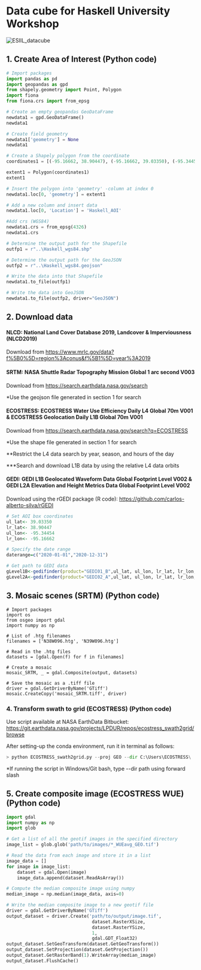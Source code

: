 # Data cube for Haskell University Workshop

![ESIIL_datacube](https://user-images.githubusercontent.com/67020853/210274189-ec816a81-b69b-41dd-a731-b7f163fa4de0.png)

## 1. Create Area of Interest (Python code)

```python
# Import packages 
import pandas as pd
import geopandas as gpd
from shapely.geometry import Point, Polygon
import fiona
from fiona.crs import from_epsg

# Create an empty geopandas GeoDataFrame
newdata1 = gpd.GeoDataFrame()
newdata1

# Create field geometry
newdata1['geometry'] = None
newdata1

# Create a Shapely polygon from the coordinate
coordinates1 = [(-95.16662, 38.90447), (-95.16662, 39.03350), (-95.34454, 39.03350), (-95.34454, 38.90447)]

extent1 = Polygon(coordinates1)
extent1 

# Insert the polygon into 'geometry' -column at index 0
newdata1.loc[0, 'geometry'] = extent1

# Add a new column and insert data
newdata1.loc[0, 'Location'] = 'Haskell_AOI'

#Add crs (WGS84)
newdata1.crs = from_epsg(4326)
newdata1.crs

# Determine the output path for the Shapefile
outfp1 = r"..\Haskell_wgs84.shp"

# Determine the output path for the GeoJSON
outfp2 = r"..\Haskell_wgs84.geojson"

# Write the data into that Shapefile
newdata1.to_file(outfp1)

# Write the data into GeoJSON
newdata1.to_file(outfp2, driver="GeoJSON")
```

## 2. Download data

#### NLCD: National Land Cover Database 2019, Landcover & Imperviousness (NLCD2019)

Download from https://www.mrlc.gov/data?f%5B0%5D=region%3Aconus&f%5B1%5D=year%3A2019

#### SRTM: NASA Shuttle Radar Topography Mission Global 1 arc second V003

Download from https://search.earthdata.nasa.gov/search

*Use the geojson file generated in section 1 for search

#### ECOSTRESS: ECOSTRESS Water Use Efficiency Daily L4 Global 70m V001 & ECOSTRESS Geolocation Daily L1B Global 70m V001

Download from https://search.earthdata.nasa.gov/search?q=ECOSTRESS

*Use the shape file generated in section 1 for search

**Restrict the L4 data search by year, season, and hours of the day

***Search and download L1B data by using the relative L4 data orbits 

#### GEDI: GEDI L1B Geolocated Waveform Data Global Footprint Level V002 & GEDI L2A Elevation and Height Metrics Data Global Footprint Level V002

Download using the rGEDI package (R code): https://github.com/carlos-alberto-silva/rGEDI
```r
# Set AOI box coordinates
ul_lat<- 39.03350
lr_lat<- 38.90447
ul_lon<- -95.34454
lr_lon<- -95.16662

# Specify the date range
daterange=c("2020-01-01","2020-12-31")

# Get path to GEDI data
gLevel1B<-gedifinder(product="GEDI01_B",ul_lat, ul_lon, lr_lat, lr_lon,version="002",daterange=daterange)
gLevel2A<-gedifinder(product="GEDI02_A",ul_lat, ul_lon, lr_lat, lr_lon,version="002",daterange=daterange)
```
## 3. Mosaic scenes (SRTM) (Python code)

```python=
# Import packages
import os
from osgeo import gdal
import numpy as np

# List of .htg filenames
filenames = ['N38W096.htg', 'N39W096.htg']

# Read in the .htg files
datasets = [gdal.Open(f) for f in filenames]

# Create a mosaic
mosaic_SRTM, _ = gdal.Composite(output, datasets)

# Save the mosaic as a .tiff file
driver = gdal.GetDriverByName('GTiff')
mosaic.CreateCopy('mosaic_SRTM.tiff', driver)
```
### 4. Transform swath to grid (ECOSTRESS) (Python code)

Use script available at NASA EarthData Bitbucket: https://git.earthdata.nasa.gov/projects/LPDUR/repos/ecostress_swath2grid/browse

After setting-up the conda environment, run it in terminal as follows:

```python
> python ECOSTRESS_swath2grid.py --proj GEO --dir C:\Users\ECOSTRESS\
```
*If running the script in Windows/Git bash, type --dir path using forward slash

## 5. Create composite image (ECOSTRESS WUE) (Python code)

```python
import gdal
import numpy as np
import glob

# Get a list of all the geotif images in the specified directory
image_list = glob.glob('path/to/images/*_WUEavg_GEO.tif')

# Read the data from each image and store it in a list
image_data = []
for image in image_list:
    dataset = gdal.Open(image)
    image_data.append(dataset.ReadAsArray())

# Compute the median composite image using numpy
median_image = np.median(image_data, axis=0)

# Write the median composite image to a new geotif file
driver = gdal.GetDriverByName('GTiff')
output_dataset = driver.Create('path/to/output/image.tif', 
                                dataset.RasterXSize, 
                                dataset.RasterYSize, 
                                1, 
                                gdal.GDT_Float32)
output_dataset.SetGeoTransform(dataset.GetGeoTransform())
output_dataset.SetProjection(dataset.GetProjection())
output_dataset.GetRasterBand(1).WriteArray(median_image)
output_dataset.FlushCache()
```
